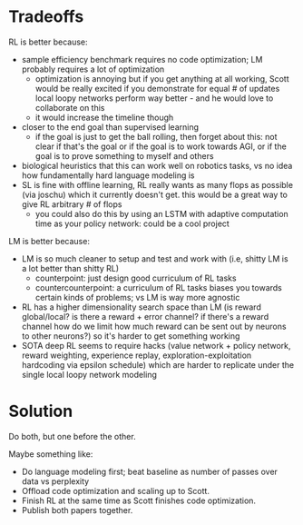 # Tradeoffs

RL is better because:
- sample efficiency benchmark requires no code optimization; LM probably requires a lot of optimization
  + optimization is annoying but if you get anything at all working, Scott would be really excited if you demonstrate for equal # of updates local loopy networks perform way better - and he would love to collaborate on this
  + it would increase the timeline though
- closer to the end goal than supervised learning
  + if the goal is just to get the ball rolling, then forget about this: not clear if that's the goal or if the goal is to work towards AGI, or if the goal is to prove something to myself and others
- biological heuristics that this can work well on robotics tasks, vs no idea how fundamentally hard language modeling is
- SL is fine with offline learning, RL really wants as many flops as possible (via joschu) which it currently doesn't get. this would be a great way to give RL arbitrary # of flops
  + you could also do this by using an LSTM with adaptive computation time as your policy network: could be a cool project

LM is better because:
- LM is so much cleaner to setup and test and work with (i.e, shitty LM is a lot better than shitty RL)
  + counterpoint: just design good curriculum of RL tasks
  + countercounterpoint: a curriculum of RL tasks biases you towards certain kinds of problems; vs LM is way more agnostic
- RL has a higher dimensionality search space than LM (is reward global/local? is there a reward + error channel? if there's a reward channel how do we limit how much reward can be sent out by neurons to other neurons?) so it's harder to get something working
- SOTA deep RL seems to require hacks (value network + policy network, reward weighting, experience replay, exploration-exploitation hardcoding via epsilon schedule) which are harder to replicate under the single local loopy network modeling


# Solution

Do both, but one before the other.

Maybe something like:
- Do language modeling first; beat baseline as number of passes over data vs perplexity
- Offload code optimization and scaling up to Scott.
- Finish RL at the same time as Scott finishes code optimization.
- Publish both papers together.
